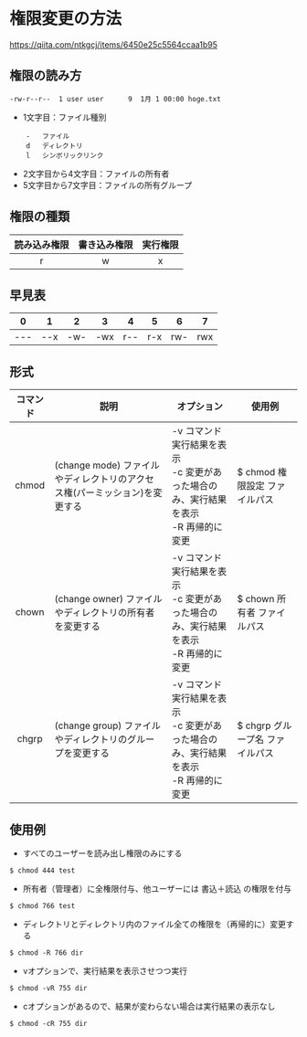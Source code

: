 # 権限変更の方法
https://qiita.com/ntkgcj/items/6450e25c5564ccaa1b95

## 権限の読み方
```
-rw-r--r--  1 user user      9  1月 1 00:00 hoge.txt
```
- 1文字目：ファイル種別
```
    -   ファイル
    d   ディレクトリ
    l   シンボリックリンク
```

- 2文字目から4文字目：ファイルの所有者
- 5文字目から7文字目：ファイルの所有グループ

## 権限の種類
|読み込み権限|書き込み権限|実行権限|
|:---:|:---:|:---:|
|r|w|x|

## 早見表

|0|1|2|3|4|5|6|7|
|:---:|:---:|:---:|:---:|:---:|:---:|:---:|:---:|
|---|--x|-w-|-wx|r--|r-x|rw-|rwx|

## 形式
|コマンド|説明|オプション|使用例|  
|:---:|---|---|---|
|chmod|(change mode) ファイルやディレクトリのアクセス権(パーミッション)を変更する  |-v  コマンド実行結果を表示<br>-c  変更があった場合のみ、実行結果を表示<br>-R  再帰的に変更|$ chmod 権限設定 ファイルパス|
|chown|(change owner) ファイルやディレクトリの所有者を変更する  |-v  コマンド実行結果を表示<br>-c  変更があった場合のみ、実行結果を表示<br>-R  再帰的に変更|$ chown 所有者 ファイルパス|
|chgrp|(change group) ファイルやディレクトリのグループを変更する  |-v  コマンド実行結果を表示<br>-c  変更があった場合のみ、実行結果を表示<br>-R  再帰的に変更|$ chgrp グループ名 ファイルパス


## 使用例

- すべてのユーザーを読み出し権限のみにする
```
$ chmod 444 test
```
- 所有者（管理者）に全権限付与、他ユーザーには 書込＋読込 の権限を付与
```
$ chmod 766 test
```
- ディレクトリとディレクトリ内のファイル全ての権限を（再帰的に）変更する
```
$ chmod -R 766 dir
```
- vオプションで、実行結果を表示させつつ実行
```
$ chmod -vR 755 dir
```
- cオプションがあるので、結果が変わらない場合は実行結果の表示なし
```
$ chmod -cR 755 dir
```